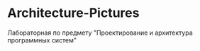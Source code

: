 # Architecture-Pictures
Лабораторная по предмету "Проектирование и архитектура программных систем" 
